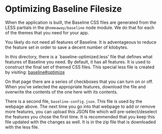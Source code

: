 # Optimizing Baseline Filesize

When the application is built, the Baseline CSS files are generated from the LESS partials in the `@homeaway/baseline` node module. We do that for each of the themes that you need for your app.

You likely do not need all features of Baseline. It is adventageous to reduce the feature set in order to save a decent number of kilobytes.

In this directory, there is a `baseline-optimized.less' file that defines what features of Baseline you need. By default, it has all features. It is used to construct the final set of themed CSS files. This special less file is created by visiting: [baseline#optimize](https://github.homeawaycorp.com/pages/ui-toolkit/baseline/release/docs/gt/optimize.html)

On that page there are a series of checkboxes that you can turn on or off. When you've selected the appropriate features, download the file and overwrite the contents of the one here with its contents.

There is a second file, `baseline-config.json`. This file is used by the webpage above. The next time you go into that webpage to add or remove more features, you can upload this JSON file which will pre-select/deselect the features you chose the first time. It is recommended that you keep this file updated with the changes as well. It is in the zip file that is downloaded with the less file.